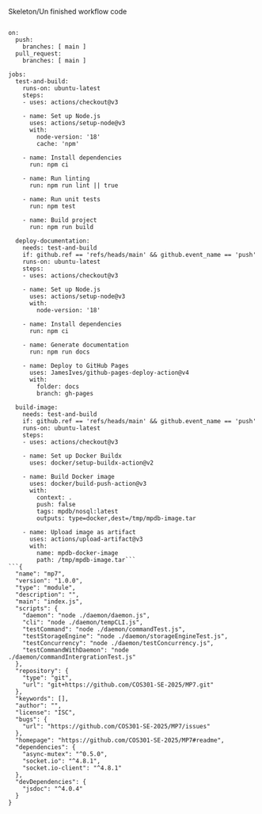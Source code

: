 Skeleton/Un finished workflow code
```name: MPDB NoSQL CI/CD

on:
  push:
    branches: [ main ]
  pull_request:
    branches: [ main ]

jobs:
  test-and-build:
    runs-on: ubuntu-latest
    steps:
    - uses: actions/checkout@v3
    
    - name: Set up Node.js
      uses: actions/setup-node@v3
      with:
        node-version: '18'
        cache: 'npm'
        
    - name: Install dependencies
      run: npm ci
      
    - name: Run linting
      run: npm run lint || true
      
    - name: Run unit tests
      run: npm test
      
    - name: Build project
      run: npm run build

  deploy-documentation:
    needs: test-and-build
    if: github.ref == 'refs/heads/main' && github.event_name == 'push'
    runs-on: ubuntu-latest
    steps:
    - uses: actions/checkout@v3
    
    - name: Set up Node.js
      uses: actions/setup-node@v3
      with:
        node-version: '18'
        
    - name: Install dependencies
      run: npm ci
      
    - name: Generate documentation
      run: npm run docs
      
    - name: Deploy to GitHub Pages
      uses: JamesIves/github-pages-deploy-action@v4
      with:
        folder: docs
        branch: gh-pages

  build-image:
    needs: test-and-build
    if: github.ref == 'refs/heads/main' && github.event_name == 'push'
    runs-on: ubuntu-latest
    steps:
    - uses: actions/checkout@v3

    - name: Set up Docker Buildx
      uses: docker/setup-buildx-action@v2

    - name: Build Docker image
      uses: docker/build-push-action@v3
      with:
        context: .
        push: false
        tags: mpdb/nosql:latest
        outputs: type=docker,dest=/tmp/mpdb-image.tar

    - name: Upload image as artifact
      uses: actions/upload-artifact@v3
      with:
        name: mpdb-docker-image
        path: /tmp/mpdb-image.tar```
```{
  "name": "mp7",
  "version": "1.0.0",
  "type": "module",
  "description": "",
  "main": "index.js",
  "scripts": {
    "daemon": "node ./daemon/daemon.js",
    "cli": "node ./daemon/tempCLI.js",
    "testCommand": "node ./daemon/commandTest.js",
    "testStorageEngine": "node ./daemon/storageEngineTest.js",
    "testConcurrency": "node ./daemon/testConcurrency.js",
    "testCommandWithDaemon": "node ./daemon/commandIntergrationTest.js"
  },
  "repository": {
    "type": "git",
    "url": "git+https://github.com/COS301-SE-2025/MP7.git"
  },
  "keywords": [],
  "author": "",
  "license": "ISC",
  "bugs": {
    "url": "https://github.com/COS301-SE-2025/MP7/issues"
  },
  "homepage": "https://github.com/COS301-SE-2025/MP7#readme",
  "dependencies": {
    "async-mutex": "^0.5.0",
    "socket.io": "^4.8.1",
    "socket.io-client": "^4.8.1"
  },
  "devDependencies": {
    "jsdoc": "^4.0.4"
  }
}
```
